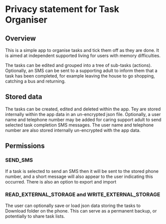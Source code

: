 # Privacy statement for Task Organiser
## Overview
This is a simple app to organise tasks and tick them off as they are done.  It is aimed at independent supported living for users with memory difficulties.

The tasks can be edited and grouped into a tree of sub-tasks (actions).  Optionally, an SMS can be sent to a supporting adult to inform them that a task has been completed, for example leaving the house to go shopping, catching a bus and returning.

## Stored data
The tasks can be created, edited and deleted within the app. Tey are stored internally within the app data in an un-encrypted json file.
Optionally, a user name and telephone number may be added for caring support adult to send selected task completion SMS messages.  The user name and telephone number are also stored internally un-encrypted with the app data.

## Permissions
### SEND_SMS
If a task is selected to send an SMS then it will be sent to the stored phone number, and a short message will also appear to the user indicating this occurred.
There is also an option to export and import
### READ_EXTERNAL_STORAGE and WRITE_EXTERNAL_STORAGE
The user can optionally save or load json data storing the tasks to Download folder on the phone.  This can serve as a permanent backup, or potentially to share task lists.
